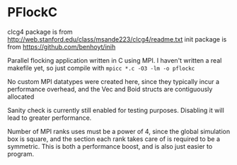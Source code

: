 # PFlockC

clcg4 package is from http://web.stanford.edu/class/msande223/clcg4/readme.txt
init package is from https://github.com/benhoyt/inih

Parallel flocking application written in C using MPI. I haven't written a real makefile yet, so just compile with `mpicc *.c -O3 -lm -o pflockc`

No custom MPI datatypes were created here, since they typically incur a performance overhead, and the Vec and Boid structs are contiguously allocated

Sanity check is currently still enabled for testing purposes. Disabling it will lead to greater performance.

Number of MPI ranks uses must be a power of 4, since the global simulation box is square, and the section each rank takes care of is required to be a symmetric. This is both a performance boost, and is also just easier to program.
